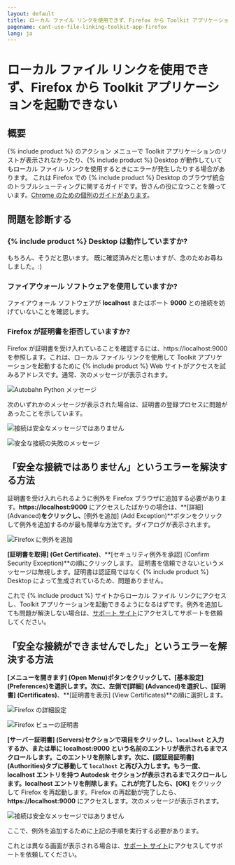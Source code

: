 ```yaml
---
layout: default
title: ローカル ファイル リンクを使用できず、Firefox から Toolkit アプリケーションを起動できない
pagename: cant-use-file-linking-toolkit-app-firefox
lang: ja
---
```


# ローカル ファイル リンクを使用できず、Firefox から Toolkit アプリケーションを起動できない

## 概要

{% include product %} のアクション メニューで Toolkit アプリケーションのリストが表示されなかったり、{% include product %} Desktop が動作していてもローカル ファイル リンクを使用するときにエラーが発生したりする場合があります。
これは Firefox での {% include product %} Desktop のブラウザ統合のトラブルシューティングに関するガイドです。皆さんの役に立つことを願っています。[Chrome のための個別のガイドがあります](./cant-use-file-linking-toolkit-app-chrome.md)。

## 問題を診断する

### {% include product %} Desktop は動作していますか?

もちろん、そうだと思います。 既に確認済みだと思いますが、念のためお尋ねしました。:)

### ファイアウォール ソフトウェアを使用していますか?

ファイアウォール ソフトウェアが **localhost** またはポート **9000** との接続を妨げていないことを確認します。

### Firefox が証明書を拒否していますか?

Firefox が証明書を受け入れていることを確認するには、https://localhost:9000 を参照します。これは、ローカル ファイル リンクを使用して Toolkit アプリケーションを起動するために {% include product %} Web サイトがアクセスを試みるアドレスです。通常、次のメッセージが表示されます。

![Autobahn Python メッセージ](images/autobahn-python.png)

次のいずれかのメッセージが表示された場合は、証明書の登録プロセスに問題があったことを示しています。

![接続は安全なメッセージではありません](images/connection-is-not-secure.png)

![安全な接続の失敗のメッセージ](images/connection-failed.png)

## 「安全な接続ではありません」というエラーを解決する方法

証明書を受け入れられるように例外を Firefox ブラウザに追加する必要があります。**https://localhost:9000** にアクセスしたばかりの場合は、**[詳細] (Advanced)**をクリックし、**[例外を追加] (Add Exception)**ボタンをクリックして例外を追加するのが最も簡単な方法です。ダイアログが表示されます。

![Firefox に例外を追加](images/add-exception-firefox.png)

**[証明書を取得] (Get Certificate)**、**[セキュリティ例外を承認] (Confirm Security Exception)**の順にクリックします。 証明書を信頼できないというメッセージは無視します。証明書は認証局ではなく {% include product %} Desktop によって生成されているため、問題ありません。

これで {% include product %} サイトからローカル ファイル リンクにアクセスし、Toolkit アプリケーションを起動できるようになるはずです。例外を追加しても問題が解決しない場合は、[サポート サイト](https://knowledge.autodesk.com/ja/contact-support)にアクセスしてサポートを依頼してください。

## 「安全な接続ができませんでした」というエラーを解決する方法

**[メニューを開きます] (Open Menu)**ボタンをクリックして、**[基本設定] (Preferences)**を選択します。次に、左側で**[詳細] (Advanced)**を選択し、**[証明書] (Certificates)**、**[証明書を表示] (View Certificates)**の順に選択します。

![Firefox の詳細設定](images/firefox-advanced-settings.png)

![Firefox ビューの証明書](images/firefox-view-certificates.png)

**[サーバー証明書] (Servers)**セクションで項目をクリックし、`localhost` と入力するか、または単に **localhost:9000** という名前のエントリが表示されるまでスクロールします。このエントリを削除します。次に、**[認証局証明書] (Authorities)**タブに移動して `localhost` と再び入力します。もう一度、**localhost** エントリを持つ **Autodesk** セクションが表示されるまでスクロールします。**localhost** エントリを削除します。これが完了したら、**[OK]** をクリックして Firefox を再起動します。Firefox の再起動が完了したら、**https://localhost:9000** にアクセスします。次のメッセージが表示されます。

![接続は安全なメッセージではありません](images/connection-is-not-secure.png)

ここで、例外を追加するために上記の手順を実行する必要があります。

これとは異なる画面が表示される場合は、[サポート サイト](https://knowledge.autodesk.com/ja/contact-support)にアクセスしてサポートを依頼してください。